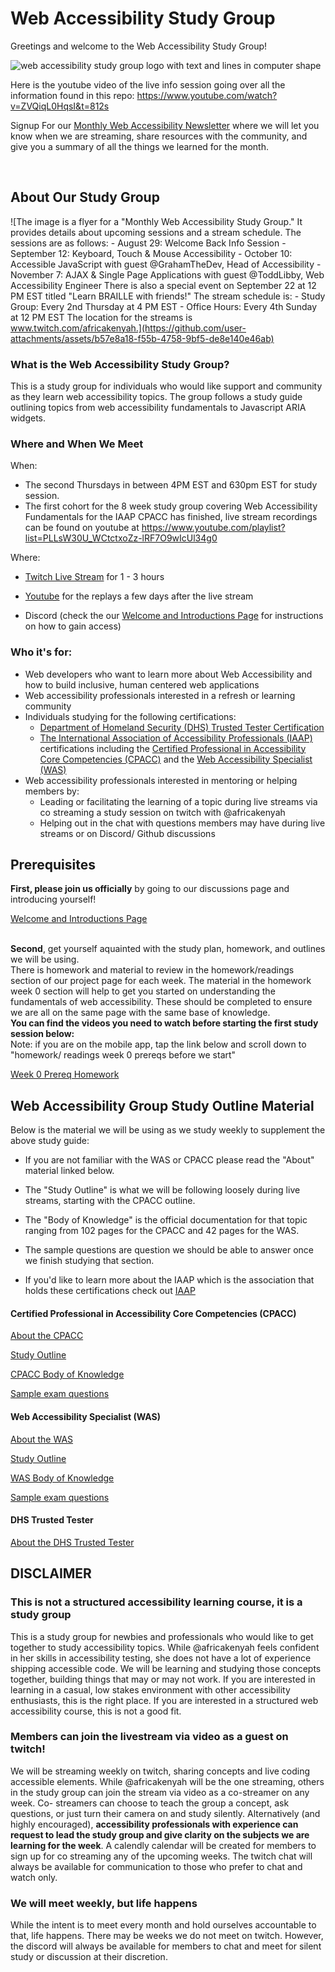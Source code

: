 # Web Accessibility Study Group
Greetings and welcome to the Web Accessibility Study Group!
<br>

![web accessibility study group logo with text and lines in computer shape](https://github.com/codingtherapist/webAccessibilityStudyGroup/assets/96845068/af783ee1-1b25-4f3f-afa0-0b8a633d4214)



Here is the youtube video of the live info session going over all the information found in this repo: https://www.youtube.com/watch?v=ZVQiqL0HqsI&t=812s

Signup For our [Monthly Web Accessibility Newsletter](https://docs.google.com/forms/d/e/1FAIpQLSdj-mgpU3I70XYlNDCDjFbpryhJ2RqKY9bd7stkBwWnfq_4AQ/viewform) where we will let you know when we are streaming, share resources with the community, and give you a summary of all the things we learned for the month.

<br>
<h2>About Our Study Group</h2>


![The image is a flyer for a "Monthly Web Accessibility Study Group." It provides details about upcoming sessions and a stream schedule. The sessions are as follows: - August 29: Welcome Back Info Session - September 12: Keyboard, Touch & Mouse Accessibility - October 10: Accessible JavaScript with guest @GrahamTheDev, Head of Accessibility - November 7: AJAX & Single Page Applications with guest @ToddLibby, Web Accessibility Engineer There is also a special event on September 22 at 12 PM EST titled "Learn BRAILLE with friends!" The stream schedule is: - Study Group: Every 2nd Thursday at 4 PM EST - Office Hours: Every 4th Sunday at 12 PM EST The location for the streams is www.twitch.com/africakenyah.](https://github.com/user-attachments/assets/b57e8a18-f55b-4758-9bf5-de8e140e46ab)
<h3>What is the Web Accessibility Study Group?</h3>
This is a study group for individuals who would like support and community as they learn web accessibility topics. The group follows a study guide outlining topics from web accessibility fundamentals to Javascript ARIA widgets. 

<h3> Where and When We Meet</h3>
When:

-  The second Thursdays in between 4PM EST and 630pm EST for study session.
-  The first cohort for the 8 week study group covering Web Accessibility Fundamentals for the IAAP CPACC has finished, live stream recordings can be found on youtube at https://www.youtube.com/playlist?list=PLLsW30U_WCtctxoZz-lRF7O9wIcUl34g0 

Where:

- [Twitch Live Stream](https://www.twitch.tv/africakenyah) for 1 - 3 hours
- [Youtube](https://www.youtube.com/channel/UCiaMi-uLijoOEPT0lfaQCvw) for the replays a few days after the live stream

- Discord (check the our [Welcome and Introductions Page](https://github.com/codingtherapist/webAccessibilityStudyGroup/discussions/5) for instructions on how to gain access)


<h3> Who it's for:</h3>

- Web developers who want to learn more about Web Accessibility and how to build inclusive, human centered web applications
- Web accessibility professionals interested in a refresh or learning community
- Individuals studying for the following certifications:
    - [Department of Homeland Security (DHS) Trusted Tester Certification](https://www.dhs.gov/trusted-tester)
    - [The International Association of Accessibility Professionals (IAAP)](https://www.accessibilityassociation.org/s/about) certifications including the [Certified Professional in Accessibility Core Competencies (CPACC)](https://www.accessibilityassociation.org/s/certified-professional) and the [Web Accessibility Specialist (WAS)](https://www.accessibilityassociation.org/s/wascertification)
- Web accessibility professionals interested in mentoring or helping members by:
    - Leading or facilitating the learning of a topic during live streams via co streaming a study session on twitch with @africakenyah
    - Helping out in the chat with questions members may have during live streams or on Discord/ Github discussions

<h2> Prerequisites</h2>
<b>First, please join us officially</b> by going to our discussions page and introducing yourself!

[Welcome and Introductions Page](https://github.com/codingtherapist/webAccessibilityStudyGroup/discussions/5) <br><br>

<b>Second</b>, get yourself aquainted with the study plan, homework, and outlines we will be using.<br> 
There is homework and material to review in the homework/readings section of our project page for each week. The material in the homework week 0 section will help to get you started on understanding the fundamentals of web accessibility. These should be completed to ensure we are all on the same page with the same base of knowledge. <br>
<b>You can find the videos you need to watch before starting the first study session below:</b> <br>
Note: if you are on the mobile app, tap the link below and scroll down to "homework/ readings week 0 prereqs before we start" <br>

[Week 0 Prereq Homework](https://github.com/users/codingtherapist/projects/1?pane=issue&itemId=34268762)


<h2> Web Accessibility Group Study Outline Material</h2>

Below is the material we will be using as we study weekly to supplement the above study guide:<br>

- If you are not familiar with the WAS or CPACC please read the "About" material linked below. <br>

- The "Study Outline" is what we will be following loosely during live streams, starting with the CPACC outline. <br>

- The "Body of Knowledge" is the official documentation for that topic ranging from 102 pages for the CPACC and 42 pages for the WAS. <br>

- The sample questions are question we should be able to answer once we finish studying that section.

- If you'd like to learn more about the IAAP which is the association that holds these certifications check out [IAAP](https://www.accessibilityassociation.org/s/about) 

<h4>Certified Professional in Accessibility Core Competencies (CPACC)</h4>

[About the CPACC](https://www.accessibilityassociation.org/s/certified-professional) <br>

[Study Outline](https://www.accessibilityassociation.org/s/cpacc-certification-content-outline) <br>

[CPACC Body of Knowledge](https://www.accessibilityassociation.org/resource/IAAP_CPACC_BOK_March2020) <br>

[Sample exam questions](https://www.accessibilityassociation.org/s/cpacc-sample-exam-questions) <bR>


<h4>Web Accessibility Specialist (WAS)</h4>

[About the WAS](https://www.accessibilityassociation.org/s/wascertification) <br>

[Study Outline](https://www.accessibilityassociation.org/s/was-credential-content-outline) <br>

[WAS Body of Knowledge](https://www.accessibilityassociation.org/resource/WAS_Certification_FInal_2020_FINAL) <br>

[Sample exam questions](https://www.accessibilityassociation.org/s/was-sample-exam-questions) <br>

<h4> DHS Trusted Tester</h4>

[About the DHS Trusted Tester](https://www.dhs.gov/trusted-tester)

<h2>DISCLAIMER</h2>
<h3>This is not a structured accessibility learning course, it is a study group</h3>
This is a study group for newbies and professionals who would like to get together to study accessibility topics. While @africakenyah feels confident in her skills in accessibility testing, she does not have a lot of experience shipping accessible code. We will be learning and studying those concepts together, building things that may or may not work. If you are interested in learning in a casual, low stakes environment with other accessibility enthusiasts, this is the right place. If you are interested in a structured web accessibility course, this is not a good fit.

<h3>Members can join the livestream via video as a guest on twitch!</h3>
We will be streaming weekly on twitch, sharing concepts and live coding accessible elements. While @africakenyah will be the one streaming, others in the study group can join the stream via video as a co-streamer on any week. Co- streamers can choose to teach the group a concept, ask questions, or just turn their camera on and study silently. Alternatively (and highly encouraged), <b>accessibility professionals with experience can request to lead the study group and give clarity on the subjects we are learning for the week</b>. A calendly calendar will be created for members to sign up for co streaming any of the upcoming weeks. The twitch chat will always be available for communication to those who prefer to chat and watch only.

<h3>We will meet weekly, but life happens</h3>
While the intent is to meet every month and hold ourselves accountable to that, life happens. There may be weeks we do not meet on twitch. However, the discord will always be available for members to chat and meet for silent study or discussion at their discretion. 

